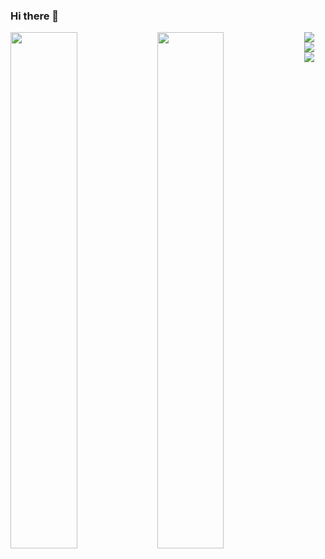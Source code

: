 ### Hi there 👋

<div>
<img align="left" width="46%" src="https://github-readme-stats.vercel.app/api?username=sparrowmike&show_icons=true&theme=radical">
<img align="left" width="46%" src ="https://github-readme-stats.vercel.app/api/top-langs/?username=sparrowmike&layout=compact">

<img align="left" src ="https://img.shields.io/badge/javascript-%23323330.svg?style=for-the-badge&logo=javascript&logoColor=%23F7DF1E"> 
<img align="left" src ="https://img.shields.io/badge/node.js-6DA55F?style=for-the-badge&logo=node.js&logoColor=white"> 
<img align="left" src ="https://img.shields.io/badge/react-%2320232a.svg?style=for-the-badge&logo=react&logoColor=%2361DAFB"> 
</div>

<!--
**SparrowMike/SparrowMike** is a ✨ _special_ ✨ repository because its `README.md` (this file) appears on your GitHub profile.

Here are some ideas to get you started:

Get in touch [here](https://www.linkedin.com/in/mikesparrow/)

- 🔭 I’m currently working on ...
- 🌱 I’m currently learning ...
- 👯 I’m looking to collaborate on ...
- 🤔 I’m looking for help with ...
- 💬 Ask me about ...
- 📫 How to reach me: ...
- 😄 Pronouns: ...
- ⚡ Fun fact: ...
-->

<!-- 
https://github.com/anuraghazra/github-readme-stats#top-languages-card

https://github.com/Ileriayo/markdown-badges
-->

